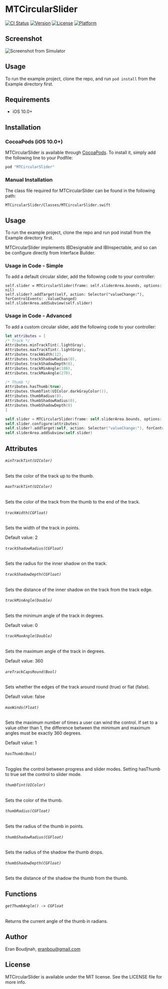 # MTCircularSlider

[![CI Status](http://img.shields.io/travis/EranBoudjnah/MTCircularSlider.svg?style=flat)](https://travis-ci.org/EranBoudjnah/MTCircularSlider)
[![Version](https://img.shields.io/cocoapods/v/MTCircularSlider.svg?style=flat)](http://cocoapods.org/pods/MTCircularSlider)
[![License](https://img.shields.io/cocoapods/l/MTCircularSlider.svg?style=flat)](https://github.com/EranBoudjnah/MTCircularSlider/blob/master/LICENSE)
[![Platform](https://img.shields.io/cocoapods/p/MTCircularSlider.svg?style=flat)](https://developer.apple.com/swift/resources/)

## Screenshot

![Screenshot from Simulator](https://raw.githubusercontent.com/EranBoudjnah/MTCircularSlider/screenshots/screenshots/Simulator%20Screen%20Shot%2016%20Sep%202018.gif)

## Usage

To run the example project, clone the repo, and run `pod install` from the Example directory first.

## Requirements

- iOS 10.0+

## Installation

### CocoaPods (iOS 10.0+)

MTCircularSlider is available through [CocoaPods](http://cocoapods.org). To install
it, simply add the following line to your Podfile:

```ruby
pod "MTCircularSlider"
```

### Manual Installation

The class file required for MTCircularSlider can be found in the following path:

```
MTCircularSlider/Classes/MTCircularSlider.swift
```

## Usage

To run the example project, clone the repo and run pod install from the Example directory first.

MTCircularSlider implements IBDesignable and IBInspectable, and so can be configure directly from Interface Builder.


### Usage in Code - Simple

To add a default circular slider, add the following code to your controller:

```
self.slider = MTCircularSlider(frame: self.sliderArea.bounds, options: nil)
self.slider?.addTarget(self, action: Selector("valueChange:"), forControlEvents: .ValueChanged)
self.sliderArea.addSubview(self.slider)
```

### Usage in Code - Advanced

To add a custom circular slider, add the following code to your controller:

```swift
let attributes = [
/* Track */
Attributes.minTrackTint(.lightGray),
Attributes.maxTrackTint(.lightGray),
Attributes.trackWidth(12),
Attributes.trackShadowRadius(0),
Attributes.trackShadowDepth(0),
Attributes.trackMinAngle(180),
Attributes.trackMaxAngle(270),

/* Thumb */
Attributes.hasThumb(true),
Attributes.thumbTint(UIColor.darkGrayColor()),
Attributes.thumbRadius(8),
Attributes.thumbShadowRadius(0),
Attributes.thumbShadowDepth(0)
]

self.slider = MTCircularSlider(frame: self.sliderArea.bounds, options: nil)
self.slider.configure(attributes)
self.slider?.addTarget(self, action: Selector("valueChange:"), forControlEvents: .ValueChanged)
self.sliderArea.addSubview(self.slider)
```

## Attributes

###### ``minTrackTint(UIColor)``

Sets the color of the track up to the thumb.

###### ``maxTrackTint(UIColor)``

Sets the color of the track from the thumb to the end of the track.

###### ``trackWidth(CGFloat)``

Sets the width of the track in points.

Default value: 2

###### ``trackShadowRadius(CGFloat)``

Sets the radius for the inner shadow on the track.

###### ``trackShadowDepth(CGFloat)``

Sets the distance of the inner shadow on the track from the track edge.

###### ``trackMinAngle(Double)``

Sets the minimum angle of the track in degrees.

Default value: 0

###### ``trackMaxAngle(Double)``

Sets the maximum angle of the track in degrees.

Default value: 360

###### ``areTrackCapsRound(Bool)``

Sets whether the edges of the track around round (true) or flat (false).

Default value: false

###### ``maxWinds(Float)``

Sets the maximum number of times a user can wind the control. If set to a value
other than 1, the difference between the minimum and maximum angles must be
exactly 360 degrees.

Default value: 1

###### ``hasThumb(Bool)``

Toggles the control between progress and slider modes. Setting hasThumb to true
set the control to slider mode.

###### ``thumbTint(UIColor)``

Sets the color of the thumb.

###### ``thumbRadius(CGFloat)``

Sets the radius of the thumb in points.

###### ``thumbShadowRadius(CGFloat)``

Sets the radius of the shadow the thumb drops.

###### ``thumbShadowDepth(CGFloat)``

Sets the distance of the shadow the thumb from the thumb.

## Functions

###### ``getThumbAngle() -> CGFloat``

Returns the current angle of the thumb in radians.


## Author

Eran Boudjnah, eranbou@gmail.com

## License

MTCircularSlider is available under the MIT license. See the LICENSE file for more info.
